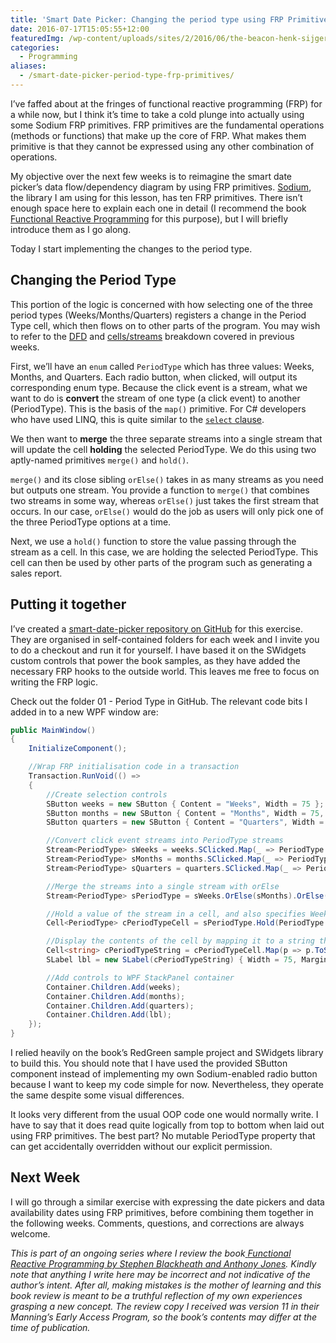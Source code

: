 ```yaml
---
title: 'Smart Date Picker: Changing the period type using FRP Primitives'
date: 2016-07-17T15:05:55+12:00
featuredImg: /wp-content/uploads/sites/2/2016/06/the-beacon-henk-sijgers.jpg
categories:
  - Programming
aliases:
  - /smart-date-picker-period-type-frp-primitives/
---
```

I’ve faffed about at the fringes of functional reactive programming (FRP) for a while now, but I think it’s time to take a cold plunge into actually using some Sodium FRP primitives. FRP primitives are the fundamental operations (methods or functions) that make up the core of FRP. What makes them primitive is that they cannot be expressed using any other combination of operations.

My objective over the next few weeks is to reimagine the smart date picker’s data flow/dependency diagram by using FRP primitives. [Sodium](https://github.com/SodiumFRP/sodium), the library I am using for this lesson, has ten FRP primitives. There isn’t enough space here to explain each one in detail (I recommend the book [Functional Reactive Programming](https://www.manning.com/books/functional-reactive-programming) for this purpose), but I will briefly introduce them as I go along.

Today I start implementing the changes to the period type.

<!--more-->

## Changing the Period Type

This portion of the logic is concerned with how selecting one of the three period types (Weeks/Months/Quarters) registers a change in the Period Type cell, which then flows on to other parts of the program. You may wish to refer to the [DFD](/smart-date-picker-requirements/) and [cells/streams](/smart-date-picker-cells-and-streams/) breakdown covered in previous weeks.

First, we’ll have an `enum` called `PeriodType` which has three values: Weeks, Months, and Quarters. Each radio button, when clicked, will output its corresponding enum type. Because the click event is a stream, what we want to do is **convert** the stream of one type (a click event) to another (PeriodType). This is the basis of the `map()` primitive. For C# developers who have used LINQ, this is quite similar to the [`select` clause](https://msdn.microsoft.com/en-us/library/bb384087.aspx).

We then want to **merge** the three separate streams into a single stream that will update the cell **holding** the selected PeriodType. We do this using two aptly-named primitives `merge()` and `hold()`.

`merge()` and its close sibling `orElse()` takes in as many streams as you need but outputs one stream. You provide a function to `merge()` that combines two streams in some way, whereas `orElse()` just takes the first stream that occurs. In our case, `orElse()` would do the job as users will only pick one of the three PeriodType options at a time.

Next, we use a `hold()` function to store the value passing through the stream as a cell. In this case, we are holding the selected PeriodType. This cell can then be used by other parts of the program such as generating a sales report.

## Putting it together

I’ve created a [smart-date-picker repository on GitHub](https://github.com/zemien/smart-date-picker) for this exercise. They are organised in self-contained folders for each week and I invite you to do a checkout and run it for yourself. I have based it on the SWidgets custom controls that power the book samples, as they have added the necessary FRP hooks to the outside world. This leaves me free to focus on writing the FRP logic.

Check out the folder 01 - Period Type in GitHub. The relevant code bits I added in to a new WPF window are:

```csharp
public MainWindow()
{
    InitializeComponent();

    //Wrap FRP initialisation code in a transaction
    Transaction.RunVoid(() =>
    {
        //Create selection controls
        SButton weeks = new SButton { Content = "Weeks", Width = 75 };
        SButton months = new SButton { Content = "Months", Width = 75, Margin = new Thickness(5, 0, 0, 0) };
        SButton quarters = new SButton { Content = "Quarters", Width = 75, Margin = new Thickness(5, 0, 0, 0) };

        //Convert click event streams into PeriodType streams
        Stream<PeriodType> sWeeks = weeks.SClicked.Map(_ => PeriodType.Weeks);
        Stream<PeriodType> sMonths = months.SClicked.Map(_ => PeriodType.Months);
        Stream<PeriodType> sQuarters = quarters.SClicked.Map(_ => PeriodType.Quarters);

        //Merge the streams into a single stream with orElse
        Stream<PeriodType> sPeriodType = sWeeks.OrElse(sMonths).OrElse(sQuarters);

        //Hold a value of the stream in a cell, and also specifies Weeks as the default value
        Cell<PeriodType> cPeriodTypeCell = sPeriodType.Hold(PeriodType.Weeks);

        //Display the contents of the cell by mapping it to a string that SLabel can display
        Cell<string> cPeriodTypeString = cPeriodTypeCell.Map(p => p.ToString());
        SLabel lbl = new SLabel(cPeriodTypeString) { Width = 75, Margin = new Thickness(5, 0, 0, 0) };

        //Add controls to WPF StackPanel container
        Container.Children.Add(weeks);
        Container.Children.Add(months);
        Container.Children.Add(quarters);
        Container.Children.Add(lbl);
    });
}
```

I relied heavily on the book’s RedGreen sample project and SWidgets library to build this. You should note that I have used the provided SButton component instead of implementing my own Sodium-enabled radio button because I want to keep my code simple for now. Nevertheless, they operate the same despite some visual differences.

It looks very different from the usual OOP code one would normally write. I have to say that it does read quite logically from top to bottom when laid out using FRP primitives. The best part? No mutable PeriodType property that can get accidentally overridden without our explicit permission.

## Next Week

I will go through a similar exercise with expressing the date pickers and data availability dates using FRP primitives, before combining them together in the following weeks. Comments, questions, and corrections are always welcome.

_This is part of an ongoing series where I review the book_[ _Functional Reactive Programming by Stephen Blackheath and Anthony Jones_](https://www.manning.com/books/functional-reactive-programming)_. Kindly note that anything I write here may be incorrect and not indicative of the author’s intent. After all, making mistakes is the mother of learning and this book review is meant to be a truthful reflection of my own experiences grasping a new concept. The review copy I received was version 11 in their Manning’s Early Access Program, so the book’s contents may differ at the time of publication._